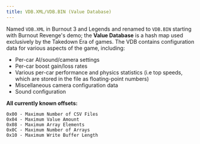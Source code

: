 ```yaml
---
title: VDB.XML/VDB.BIN (Value Database)
---
```


Named `VDB.XML` in Burnout 3 and Legends and renamed to `VDB.BIN` starting with Burnout Revenge's demo; the **Value Database** is a hash map used exclusively by the Takedown Era of games. The VDB contains configuration data for various aspects of the game, including:
  * Per-car AI/sound/camera settings
  * Per-car boost gain/loss rates 
  * Various per-car performance and physics statistics (i.e top speeds, which are stored in the file as floating-point numbers)
  * Miscellaneous camera configuration data
  * Sound configuration


**All currently known offsets:**
```
0x00 - Maximum Number of CSV Files
0x04 - Maximum Value Amount
0x08 - Maximum Array Elements
0x0C - Maximum Number of Arrays
0x10 - Maximum Write Buffer Length
```